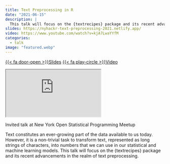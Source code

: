 ```yaml
---
title: Text Preprocessing in R
date: "2021-06-15"
description: |
  This talk will focus on the {textrecipes} package and its recent advancements in the realm of text preprocessing.
slides: https://nyhackr-text-preprocessing-2021.netlify.app/
video: https://www.youtube.com/watch?v=kjA7LwaYYfM
categories:
  - talk
image: "featured.webp"
---
```


<a href="https://nyhackr-text-preprocessing-2021.netlify.app/" class="listing-slides btn-links">{{< fa door-open >}}Slides<a>
<a href="https://www.youtube.com/watch?v=kjA7LwaYYfM" class="listing-video btn-links">{{< fa play-circle >}}Video<a>

<iframe class="slide-deck" src="https://nyhackr-text-preprocessing-2021.netlify.app/"></iframe>

Invited talk at New York Open Statistical Programming Meetup

Text constitutes an ever-growing part of the data available to us today. However, it is a non-trivial task to transform text, represented as long strings of characters, into numbers that we can use in our statistical and machine learning models. This talk will focus on the {textrecipes} package and its recent advancements in the realm of text preprocessing.
